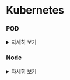 # Kubernetes

### POD
<details>
   <summary> 자세히 보기 </summary>
 
 <br>
   
쿠버네티스의 가장 작은 단위

한개 또는 여러개의 컨테이너를 담고 있을 수 있다. (긴밀하게 연결 돼있는)

파드내의 컨테이너는 IP address와 port space를 공유하고 같이 위치하고 같이 스케쥴된다.

그리고 같은 노드의 공유된 컨텍스트에서 실행된다.

우리가 Deployment를 쿠버네티스에 만들때 그것을 파드를 생성하는 일이고 그 안에 컨테이너도 같이 생성된다.

각각의 파드는 노드와 연결돼있고 삭제되거나 종료될때까지 노드에 남아서 스케쥴된다.

만약 노드가 실패한다면 동일한 파드가 다른 가능한 노드에서 실행될 것이다.

</details>

### Node
<details>
   <summary> 자세히 보기 </summary>
 
 <br>
   
파드는 항상 노드위에서 실행된다. 노드는 쿠버네티스의 워커 머신이다. 이 머신은 가상 머신일 수도 실제 머신일 수도 있다. 각 노드들은 control plane에 의해 관리된다. 노드는 여러개의 파드를 가지고 있을 수 있으며 쿠버네티스의 control plane은 자동적으로 노드들을 스케쥴링한다.

쿠버네티스 노드에는 최소 이것들이 실행되고 있다.

* Kubelet, control plane과 Node 사이에 커뮤니케이션을 담당하는 프로세스. 이것은 파드를 관리하고 컨테니어도 관리한다.

* 컨테이너 이미지를 저장소로부터 가져오는 역할을 하는 컨테이너 런타임이 실행되고 있다. 컨테이너를 unpacking하고 애플리케이션을 실행시키는 역할을 한다.





 </details>
